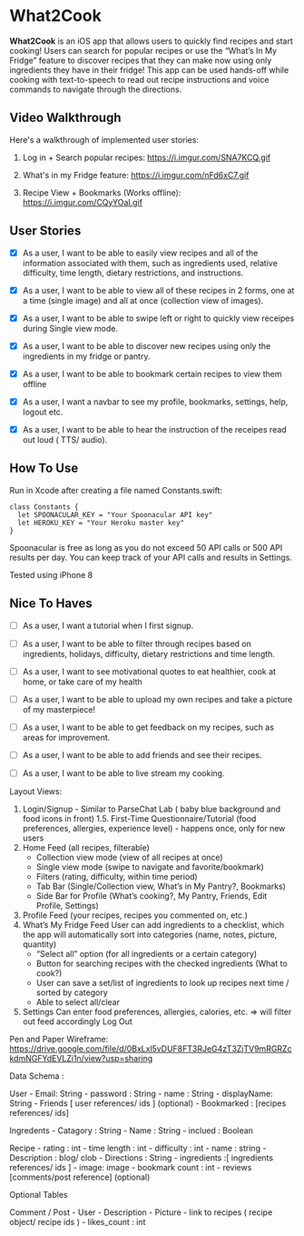 # What2Cook

**What2Cook** is an iOS app that allows users to quickly find recipes and start cooking! Users can search for popular recipes or use the “What’s In My Fridge” feature to discover recipes that they can make now using only ingredients they have in their fridge! This app can be used hands-off while cooking with text-to-speech to read out recipe instructions and voice commands to navigate through the directions.

## Video Walkthrough
Here's a walkthrough of implemented user stories:

1. Log in + Search popular recipes:
https://i.imgur.com/SNA7KCQ.gif

2. What's in my Fridge feature:
https://i.imgur.com/nFd6xC7.gif

3. Recipe View + Bookmarks (Works offline):
https://i.imgur.com/CQyYOaI.gif

## User Stories

- [X] As a user, I want to be able to easily view recipes and all of the information associated with them, such as ingredients used, relative difficulty, time length, dietary restrictions, and instructions.
- [X] As a user, I want to be able to view all of these recipes in 2 forms, one at a time (single image) and all at once (collection view of images).
- [X] As a user, I want to be able to swipe left or right to quickly view receipes during Single view mode. 
- [X] As a user, I want to be able to discover new recipes using only the ingredients in my fridge or pantry.
- [X] As a user, I want to be able to bookmark certain recipes to view them offline
- [X] As a user, I want a navbar to see my profile, bookmarks, settings, help, logout etc.
- [X] As a user, I want to be able to hear the instruction of the receipes read out loud ( TTS/ audio).


## How To Use
Run in Xcode after creating a file named Constants.swift:
```
class Constants {
  let SPOONACULAR_KEY = "Your Spoonacular API key"
  let HEROKU_KEY = "Your Heroku master key"
}
```
Spoonacular is free as long as you do not exceed 50 API calls or 500 API results per day. You can keep track of your API calls and results in Settings.

Tested using iPhone 8


## Nice To Haves
- [ ] As a user, I want a tutorial when I first signup.
- [ ] As a user, I want to be able to filter through recipes based on ingredients, holidays, difficulty, dietary restrictions and time length.
- [ ] As a user, I want to see motivational quotes to eat healthier, cook at home, or take care of my health
- [ ] As a user, I want to be able to upload my own recipes and take a picture of my masterpiece!
- [ ] As a user, I want to be able to get feedback on my recipes, such as areas for improvement.
- [ ] As a user, I want to be able to add friends and see their recipes.
- [ ] As a user, I want to be able to live stream my cooking.







Layout Views:

1. Login/Signup - Similar to ParseChat Lab ( baby blue background and food icons in front)
1.5. First-Time Questionnaire/Tutorial (food preferences, allergies, experience level) - happens once, only for new users
2. Home Feed (all recipes, filterable)
    - Collection view mode (view of all recipes at once)
    - Single view mode (swipe to navigate and favorite/bookmark)
    - Filters (rating, difficulty, within time period)
    - Tab Bar (Single/Collection view, What’s in My Pantry?, Bookmarks)
    - Side Bar for Profile (What’s cooking?, My Pantry, Friends, Edit Profile, Settings)
3. Profile Feed (your recipes, recipes you commented on, etc.)
4. What’s My Fridge Feed
User can add ingredients to a checklist, which the app will automatically sort into categories (name, notes, picture, quantity)
    - “Select all” option (for all ingredients or a certain category)
    - Button for searching recipes with the checked ingredients (What to cook?)
    - User can save a set/list of ingredients to look up recipes next time / sorted by category
    - Able to select all/clear
5. Settings
Can enter food preferences, allergies, calories, etc. => will filter out feed accordingly
Log Out



Pen and Paper Wireframe:
https://drive.google.com/file/d/0BxLxl5vDUF8FT3RJeG4zT3ZjTV9mRGRZckdmNGFYdEVLZi1n/view?usp=sharing

Data Schema : 

User
    - Email: String
    - password : String
    - name : String
    - displayName: String
    - Friends [ user references/ ids  ] (optional) 
    - Bookmarked : [recipes references/ ids]  

Ingredents
    - Catagory : String
    - Name : String
    - inclued : Boolean

 
 Recipe 
    - rating : int
    - time length : int
    - difficulty : int 
    - name : string 
    - Description : blog/ clob
    - Directions : String
    - ingredients :[ ingredients references/ ids ]
    - image: image
    - bookmark count : int 
    - reviews [comments/post reference] (optional)
    
Optional Tables 

 Comment / Post 
    - User 
    - Description 
    - Picture 
    - link to recipes ( recipe object/ recipe ids ) 
    - likes_count : int 
    
    
    

